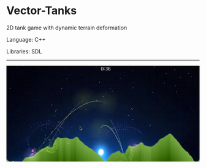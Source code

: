 Vector-Tanks
============

2D tank game with dynamic terrain deformation

Language: C++

Libraries: SDL

---


![example](https://github.com/orglofch/Vector-Tanks/blob/master/images/example.png)
